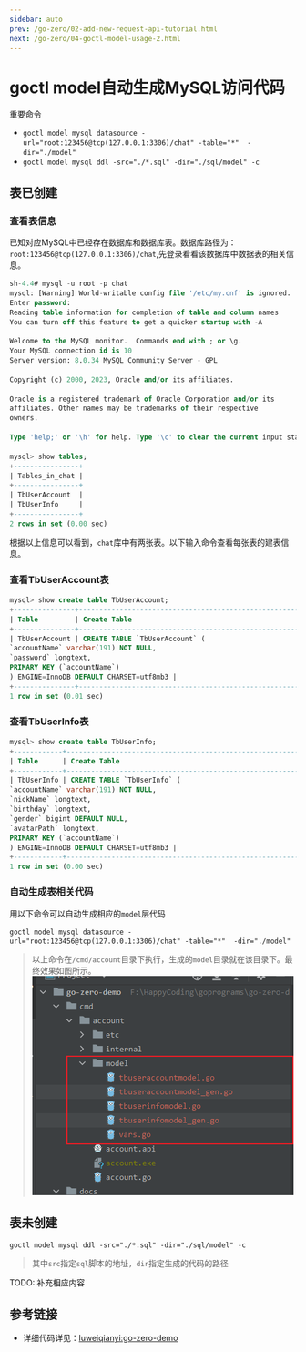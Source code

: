 ```yaml
---
sidebar: auto
prev: /go-zero/02-add-new-request-api-tutorial.html
next: /go-zero/04-goctl-model-usage-2.html
---
```

# goctl model自动生成MySQL访问代码
重要命令
* `goctl model mysql datasource -url="root:123456@tcp(127.0.0.1:3306)/chat" -table="*"  -dir="./model"`
* `goctl model mysql ddl -src="./*.sql" -dir="./sql/model" -c`

## 表已创建
### 查看表信息
已知对应MySQL中已经存在数据库和数据库表。数据库路径为：`root:123456@tcp(127.0.0.1:3306)/chat`,先登录看看该数据库中数据表的相关信息。
```sql
sh-4.4# mysql -u root -p chat
mysql: [Warning] World-writable config file '/etc/my.cnf' is ignored.
Enter password:
Reading table information for completion of table and column names
You can turn off this feature to get a quicker startup with -A

Welcome to the MySQL monitor.  Commands end with ; or \g.
Your MySQL connection id is 10
Server version: 8.0.34 MySQL Community Server - GPL

Copyright (c) 2000, 2023, Oracle and/or its affiliates.

Oracle is a registered trademark of Oracle Corporation and/or its
affiliates. Other names may be trademarks of their respective
owners.

Type 'help;' or '\h' for help. Type '\c' to clear the current input statement.

mysql> show tables;
+----------------+
| Tables_in_chat |
+----------------+
| TbUserAccount  |
| TbUserInfo     |
+----------------+
2 rows in set (0.00 sec)
```
根据以上信息可以看到，`chat`库中有两张表。以下输入命令查看每张表的建表信息。

### 查看TbUserAccount表
```sql
mysql> show create table TbUserAccount;
+---------------+--------------------------------------------------------------------------------------------------------------------------------------------------------------------+
| Table         | Create Table                                                                                                                                                       |
+---------------+--------------------------------------------------------------------------------------------------------------------------------------------------------------------+
| TbUserAccount | CREATE TABLE `TbUserAccount` (
`accountName` varchar(191) NOT NULL,
`password` longtext,
PRIMARY KEY (`accountName`)
) ENGINE=InnoDB DEFAULT CHARSET=utf8mb3 |
+---------------+--------------------------------------------------------------------------------------------------------------------------------------------------------------------+
1 row in set (0.01 sec)
```

### 查看TbUserInfo表
```sql
mysql> show create table TbUserInfo;
+------------+-------------------------------------------------------------------------------------------------------------------------------------------------------------------------------------------------------------------------------------------------+
| Table      | Create Table                                                                                                                                                                                                                                    |
+------------+-------------------------------------------------------------------------------------------------------------------------------------------------------------------------------------------------------------------------------------------------+
| TbUserInfo | CREATE TABLE `TbUserInfo` (
`accountName` varchar(191) NOT NULL,
`nickName` longtext,
`birthday` longtext,
`gender` bigint DEFAULT NULL,
`avatarPath` longtext,
PRIMARY KEY (`accountName`)
) ENGINE=InnoDB DEFAULT CHARSET=utf8mb3 |
+------------+-------------------------------------------------------------------------------------------------------------------------------------------------------------------------------------------------------------------------------------------------+
1 row in set (0.00 sec)
```

### 自动生成表相关代码
用以下命令可以自动生成相应的`model`层代码
```
goctl model mysql datasource -url="root:123456@tcp(127.0.0.1:3306)/chat" -table="*"  -dir="./model"
```
> 以上命令在`/cmd/account`目录下执行，生成的`model`目录就在该目录下。最终效果如图所示。
![](./imgs/goctl-model-usage.png)


## 表未创建
```
goctl model mysql ddl -src="./*.sql" -dir="./sql/model" -c
```
> 其中`src`指定`sql`脚本的地址，`dir`指定生成的代码的路径

TODO: 补充相应内容

## 参考链接
* 详细代码详见：[luweiqianyi:go-zero-demo](https://github.com/luweiqianyi/go-zero-demo.git)
